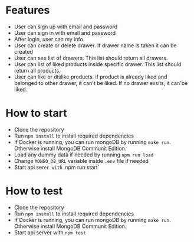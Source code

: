 
# Features
- User can sign up with email and password
- User can sign in with email and password
- After login, user can my info
- User can create or delete drawer. If drawer name is taken it can be created
- User can see list of drawers. This list should return all drawers.
- User can list of liked products inside specific drawer. This list should return all products.
- User can like or dlslike products. if product is already liked and belonged to other drawer, it can't be liked. If no drawer exsits, it can'be liked. 

# How to start
- Clone the repository
- Run `npm install` to install required dependencies
- If Docker is running, you can run mongoDB by running `make run`. Otherwise install MongoDB Communit Edition.
- Load any dummy data if needed by running `npm run load`
- Change `MONGO_DB_URL` variable inside `.env` file if needed
- Start api ser`er with `npm run start`


# How to test
- Clone the repository
- Run `npm install` to install required dependencies
- If Docker is running, you can run mongoDB by running `make run`. Otherwise install MongoDB Communit Edition.
- Start api server with `npm test`